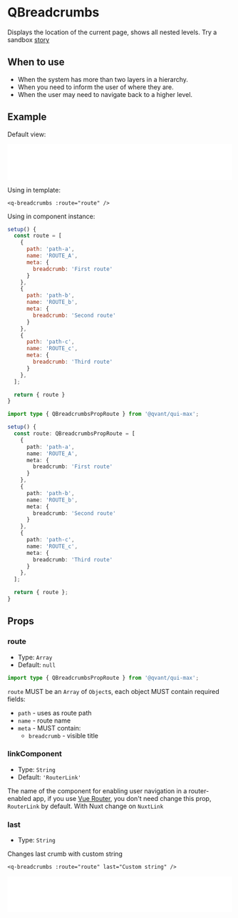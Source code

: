 # QBreadcrumbs

Displays the location of the current page, shows all nested levels. Try a sandbox [story](https://qui-max.netlify.app/?path=/story/components-qbreadcrumbs--default)

## When to use

- When the system has more than two layers in a hierarchy.
- When you need to inform the user of where they are.
- When the user may need to navigate back to a higher level.

## Example

Default view:

<iframe height="80" style="width: 100%;" scrolling="no" frameborder="no" src="/QBreadcrumbs/main.html"></iframe>

Using in template:

```vue
<q-breadcrumbs :route="route" />
```

Using in component instance:

<CodeGroup>
  <CodeGroupItem title="JS" active>

```js
setup() {
  const route = [
    {
      path: 'path-a',
      name: 'ROUTE_A',
      meta: {
        breadcrumb: 'First route'
      }
    },
    {
      path: 'path-b',
      name: 'ROUTE_b',
      meta: {
        breadcrumb: 'Second route'
      }
    },
    {
      path: 'path-c',
      name: 'ROUTE_c',
      meta: {
        breadcrumb: 'Third route'
      }
    },
  ];

  return { route }
}
```

  </CodeGroupItem>

  <CodeGroupItem title="TS">

```ts
import type { QBreadcrumbsPropRoute } from '@qvant/qui-max';

setup() {
  const route: QBreadcrumbsPropRoute = [
    {
      path: 'path-a',
      name: 'ROUTE_A',
      meta: {
        breadcrumb: 'First route'
      }
    },
    {
      path: 'path-b',
      name: 'ROUTE_b',
      meta: {
        breadcrumb: 'Second route'
      }
    },
    {
      path: 'path-c',
      name: 'ROUTE_c',
      meta: {
        breadcrumb: 'Third route'
      }
    },
  ];

  return { route };
}
```

  </CodeGroupItem>
</CodeGroup>

## Props

### route

- Type: `Array`
- Default: `null`

```ts
import type { QBreadcrumbsPropRoute } from '@qvant/qui-max';
```

`route` MUST be an `Array` of `Object`s, each object MUST contain required fields:

- `path` - uses as route path
- `name` - route name
- `meta` - MUST contain:
  - `breadcrumb` - visible title

### linkComponent

- Type: `String`
- Default: `'RouterLink'`

The name of the component for enabling user navigation in a router-enabled app, if you use [Vue Router](https://router.vuejs.org/), you don't need change this prop, `RouterLink` by default. With Nuxt change on `NuxtLink`

### last

- Type: `String`

Changes last crumb with custom string

```vue
<q-breadcrumbs :route="route" last="Custom string" />
```

<iframe height="80" style="width: 100%;" scrolling="no" frameborder="no" src="/QBreadcrumbs/last.html"></iframe>
